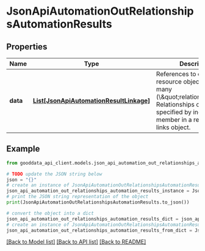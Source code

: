 # JsonApiAutomationOutRelationshipsAutomationResults


## Properties

Name | Type | Description | Notes
------------ | ------------- | ------------- | -------------
**data** | [**List[JsonApiAutomationResultLinkage]**](JsonApiAutomationResultLinkage.md) | References to other resource objects in a to-many (\\\&quot;relationship\\\&quot;). Relationships can be specified by including a member in a resource&#39;s links object. | 

## Example

```python
from gooddata_api_client.models.json_api_automation_out_relationships_automation_results import JsonApiAutomationOutRelationshipsAutomationResults

# TODO update the JSON string below
json = "{}"
# create an instance of JsonApiAutomationOutRelationshipsAutomationResults from a JSON string
json_api_automation_out_relationships_automation_results_instance = JsonApiAutomationOutRelationshipsAutomationResults.from_json(json)
# print the JSON string representation of the object
print(JsonApiAutomationOutRelationshipsAutomationResults.to_json())

# convert the object into a dict
json_api_automation_out_relationships_automation_results_dict = json_api_automation_out_relationships_automation_results_instance.to_dict()
# create an instance of JsonApiAutomationOutRelationshipsAutomationResults from a dict
json_api_automation_out_relationships_automation_results_from_dict = JsonApiAutomationOutRelationshipsAutomationResults.from_dict(json_api_automation_out_relationships_automation_results_dict)
```
[[Back to Model list]](../README.md#documentation-for-models) [[Back to API list]](../README.md#documentation-for-api-endpoints) [[Back to README]](../README.md)


